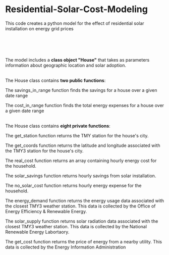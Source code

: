 # Residential-Solar-Cost-Modeling
This code creates a python model for the effect of residential solar installation on energy grid prices <br /><br /><br /><br /><br />


The model includes a **class object "House"** that takes as parameters information about geographic location and solar adoption.<br /><br />


The House class contains **two public functions**:

The savings_in_range function finds the savings for a house over a given date range

The cost_in_range function finds the total energy expenses for a house over a given date range<br /><br />


The House class contains **eight private functions**:

The get_station function returns the TMY station for the house's city.

The get_coords function returns the latitude and longitude associated with the TMY3 station for the house's city.

The real_cost function returns an array containing hourly energy cost for the household.

The solar_savings function returns hourly savings from solar installation.

The no_solar_cost function returns hourly energy expense for the household.

The energy_demand function returns the energy usage data associated with the closest TMY3 weather station. This data is collected by the Office of Energy Efficiency & Renewable Energy. 

The solar_supply function returns solar radiation data associated with the closest TMY3 weather station. This data is collected by 
the National Renewable Energy Labortaory.

The get_cost function returns the price of energy from a nearby utility. This data is collected by the Energy Information Administration







